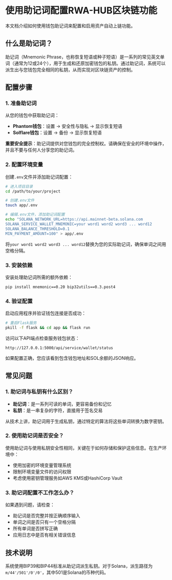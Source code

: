 # 使用助记词配置RWA-HUB区块链功能

本文档介绍如何使用钱包助记词来配置和启用资产自动上链功能。

## 什么是助记词？

助记词（Mnemonic Phrase，也称恢复短语或种子短语）是一系列的常见英文单词（通常为12或24个），用于生成和还原加密钱包的私钥。通过助记词，系统可以派生出与您钱包完全相同的私钥，从而实现对区块链资产的控制。

## 配置步骤

### 1. 准备助记词

从您的钱包中获取助记词：

- **Phantom钱包**：设置 → 安全性与隐私 → 显示恢复短语
- **Solflare钱包**：设置 → 备份 → 显示恢复短语

**重要安全提示**：助记词提供对您钱包的完全控制权。请确保在安全的环境中操作，并且不要与任何人分享您的助记词。

### 2. 配置环境变量

创建`.env`文件并添加助记词配置：

```bash
# 进入项目目录
cd /path/to/your/project

# 创建.env文件
touch app/.env

# 编辑.env文件，添加助记词配置
echo "SOLANA_NETWORK_URL=https://api.mainnet-beta.solana.com
SOLANA_SERVICE_WALLET_MNEMONIC=your word1 word2 word3 ... word12
SOLANA_BALANCE_THRESHOLD=0.1
MIN_PAYMENT_AMOUNT=100" > app/.env
```

将`your word1 word2 word3 ... word12`替换为您的实际助记词，确保单词之间用空格分隔。

### 3. 安装依赖

安装处理助记词所需的额外依赖：

```bash
pip install mnemonic==0.20 bip32utils==0.3.post4
```

### 4. 验证配置

启动应用程序并验证钱包连接是否成功：

```bash
# 重启Flask服务
pkill -f flask && cd app && flask run
```

访问以下API端点检查服务钱包状态：
```
http://127.0.0.1:5000/api/service/wallet/status
```

如果配置正确，您应该看到包含钱包地址和SOL余额的JSON响应。

## 常见问题

### 1. 助记词与私钥有什么区别？

- **助记词**：是一系列可读的单词，更容易备份和记忆
- **私钥**：是一串复杂的字符，直接用于签名交易

从技术上讲，助记词用于生成私钥，通过特定的算法将这些单词转换为数字密钥。

### 2. 使用助记词是否安全？

使用助记词与使用私钥安全性相同，关键在于如何存储和保护这些信息。在生产环境中：

- 使用加密的环境变量管理系统
- 限制环境变量文件的访问权限
- 考虑使用密钥管理服务如AWS KMS或HashiCorp Vault

### 3. 助记词配置不工作怎么办？

如果遇到问题，请检查：

- 助记词是否完整并按正确顺序输入
- 单词之间是否只有一个空格分隔
- 所有单词是否拼写正确
- 应用日志中是否有相关错误信息

## 技术说明

系统使用BIP39和BIP44标准从助记词派生私钥。对于Solana，派生路径为`m/44'/501'/0'/0'`，其中501是Solana的币种代码。 